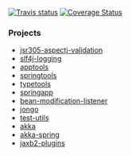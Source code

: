 [![Travis status](https://api.travis-ci.org/no-hope/java-toolkit.png)](https://travis-ci.org/no-hope/java-toolkit)
[![Coverage Status](https://coveralls.io/repos/no-hope/java-toolkit/badge.png?branch=master)](https://coveralls.io/r/no-hope/java-toolkit?branch=master)

### Projects

 * [jsr305-aspectj-validation](projects/jsr305-aspectj-validation)
 * [slf4j-logging](projects/slf4j-logging)
 * [apptools](projects/apptools)
 * [springtools](projects/springtools)
 * [typetools](projects/typetools)
 * [springapp](projects/springapp)
 * [bean-modification-listener](projects/bean-modification-listener)
 * [jongo](projects/jongo)
 * [test-utils](projects/test-utils)
 * [akka](projects/akka)
 * [akka-spring](projects/akka-spring)
 * [jaxb2-plugins](projects/jaxb2-plugins)
